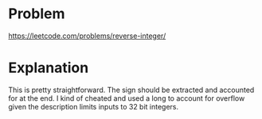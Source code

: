 # Problem

https://leetcode.com/problems/reverse-integer/

# Explanation

This is pretty straightforward. The sign should be extracted and accounted for at the end. I kind of cheated and used a long to account for overflow given the description limits inputs to 32 bit integers.

